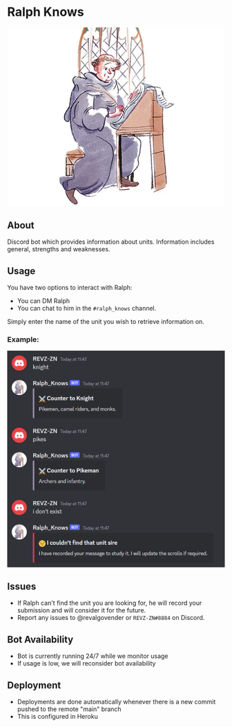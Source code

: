 # Ralph Knows

![Ralph image](/img/ralph.jpg)

## About
Discord bot which provides information about units. Information includes general, strengths and weaknesses.

## Usage
You have two options to interact with Ralph: 
- You can DM Ralph
- You can chat to him in the `#ralph_knows` channel. 

Simply enter the name of the unit you wish to retrieve information on.

### Example:
![Ralph image](/img/new-usage.png)

## Issues
- If Ralph can't find the unit you are looking for, he will record your submission and will consider it for the future.
- Report any issues to @revalgovender or `REVZ-ZN#8884` on Discord.

## Bot Availability
- Bot is currently running 24/7 while we monitor usage
- If usage is low, we will reconsider bot availability

## Deployment
- Deployments are done automatically whenever there is a new commit pushed to the remote "main" branch
- This is configured in Heroku
